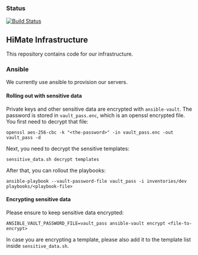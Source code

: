 ### Status
[![Build Status](https://api.travis-ci.org/himate/himate-infrastructure.svg?branch=master)](https://travis-ci.org/himate/himate-infrastructure)



## HiMate Infrastructure

This repository contains code for our infrastructure.

### Ansible

We currently use ansible to provision our servers.

#### Rolling out with sensitive data

Private keys and other sensitive data are encrypted with `ansible-vault`. The password is stored in `vault_pass.enc`, which is an openssl encrypted file. You first need to decrypt that file:

```
openssl aes-256-cbc -k "<the-password>" -in vault_pass.enc -out vault_pass -d
```

Next, you need to decrypt the sensitive templates:

```
sensitive_data.sh decrypt templates
```

After that, you can rollout the playbooks:

```
ansible-playbook --vault-password-file vault_pass -i inventories/dev playbooks/<playbook-file>
```

#### Encrypting sensitive data

Please ensure to keep sensitive data encrypted:

```
ANSIBLE_VAULT_PASSWORD_FILE=vault_pass ansible-vault encrypt <file-to-encrypt>
```

In case you are encrypting a template, please also add it to the template list inside `sensitive_data.sh`.

